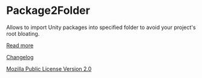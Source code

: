 # Package2Folder
Allows to import Unity packages into specified folder to avoid your project's root bloating.

[Read more](Unity%20Projects/Package2Folder%20Master/Assets/Plugins/CodeStage/Package2Folder/readme.txt)

[Changelog](Unity%20Projects/Package2Folder%20Master/Assets/Plugins/CodeStage/Package2Folder/changelog.md)

[Mozilla Public License Version 2.0](LICENSE)